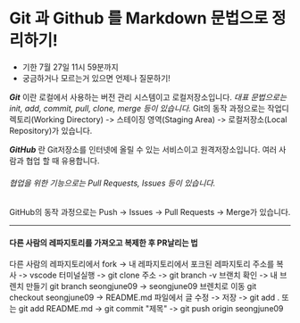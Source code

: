 # Git 과 Github 를 Markdown 문법으로 정리하기!
- 기한 7월 27일 11시 59분까지
- 궁금하거나 모르는거 있으면 언제나 질문하기!

***Git*** 이란 로컬에서 사용하는 버전 관리 시스템이고 로컬저장소입니다. 
*대표 문법으로는 init, add, commit, pull, clone, merge 등이 있습니다.*
Git의 동작 과정으로는 작업디렉토리(Working Directory) -> 스테이징 영역(Staging Area) -> 로컬저장소(Local Repository)가 있습니다.

***GitHub*** 란 Git저장소를 인터넷에 올릴 수 있는 서비스이고 원격저장소입니다. 여러 사람과 협업 할 때 유용합니다.
###### 협업을 위한 기능으로는 Pull Requests, Issues 등이 있습니다. ######
GitHub의 동작 과정으로는 Push -> Issues -> Pull Requests -> Merge가 있습니다.

- - - - - - - - - - - - - - - - - - - - - - - - - - - - - - - - - - - - - - - - - - - - - - - - - - - - - - - 

#### 다른 사람의 레파지토리를 가져오고 복제한 후 PR날리는 법

다른 사람의 레파지토리에서 fork -> 내 레파지토리에서 포크된 레파지토리 주소를 복사 -> vscode 터미널실행 -> git clone 주소
-> git branch -v 브랜치 확인 -> 내 브렌치 만들기 git branch seongjune09 
-> seongjune09 브렌치로 이동 git checkout seongjune09 -> README.md 파일에서 글 수정 -> 저장 -> git add . 또는 git add README.md -> git commit "제목" -> git push origin seongjune09 